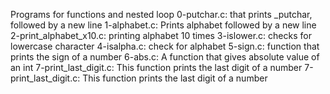 Programs for functions and nested loop
0-putchar.c: that prints _putchar, followed by a new line
1-alphabet.c: Prints alphabet followed by a new line
2-print_alphabet_x10.c: printing alphabet 10 times
3-islower.c: checks for lowercase character
4-isalpha.c: check for alphabet
5-sign.c: function that prints the sign of a number
6-abs.c: A function that gives absolute value of an int
7-print_last_digit.c: This function prints the last digit of a number
7-print_last_digit.c: This function prints the last digit of a number
